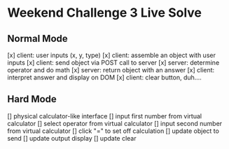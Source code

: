 Weekend Challenge 3 Live Solve
==============================

Normal Mode
-----------

[x] client: user inputs (x, y, type)
[x] client: assemble an object with user inputs
[x] client: send object via POST call to server
[x] server: determine operator and do math
[x] server: return object with an answer
[x] client: interpret answer and display on DOM
[x] client: clear button, duh....

Hard Mode
---------

[] physical calculator-like interface
[] input first number from virtual calculator
[] select operator from virtual calculator
[] input second number from virtual calculator
[] click "=" to set off calculation 
[] update object to send
[] update output display
[] update clear
